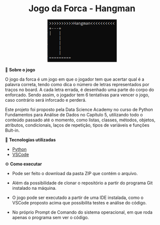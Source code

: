 <h1 align="center"> Jogo da Forca - Hangman </h1>

<p align="center">
  <img src="hangman_tela.png">
</p>

📌 <strong>Sobre o jogo</strong>

O jogo da forca é um jogo em que o jogador tem que acertar qual é a palavra correta, tendo como dica o número de letras representados por traços no board. A cada letra errada, é desenhado uma parte do corpo do enforcado. Sendo assim, o jogador tem 6 tentativas para vencer o jogo, caso contrário será inforcado e perderá.


Este projeto foi proposto pela Data Science Academy no curso de Python Fundamentos para Análise de Dados no Capítulo 5, utilizando todo o conteúdo passado até o momento, como listas, classes, métodos, objetos, atributos, condicionais, laços de repetição, tipos de variáveis e funções Bult-in.

🚀 <strong>Tecnologias utilizadas </strong>

- [Python](https://www.python.org/)
- [VSCode](https://code.visualstudio.com/)

:gear: <strong>Como executar</strong>

- Pode ser feito o download da pasta ZIP que contém o arquivo.

- Além da possibilidade de clonar o repositório a partir do programa Git instalado na máquina.

- O jogo pode ser executado a partir de uma IDE instalada, como o VSCode proposto acima que possibilita testes e análise do código.

- No próprio Prompt de Comando do sistema operacional, em que roda apenas o programa sem ver o código. 
